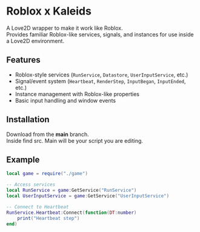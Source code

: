 # Roblox x Kaleids

A Love2D wrapper to make it work like Roblox.  
Provides familiar Roblox-like services, signals, and instances for use inside a Love2D environment.  

## Features
- Roblox-style services (`RunService`, `Datastore`, `UserInputService`, etc.)
- Signal/event system (`Heartbeat`, `RenderStep`, `InputBegan`, `InputEnded`, etc.)
- Instance management with Roblox-like properties
- Basic input handling and window events

## Installation
Download from the **main** branch.  
Inside find src. Main will be your script you are editing.

## Example
```lua
local game = require("./game")

-- Access services
local RunService = game:GetService("RunService")
local UserInputService = game:GetService("UserInputService")

-- Connect to Heartbeat
RunService.Heartbeat:Connect(function(DT:number)
    print("Heartbeat step")
end)
```